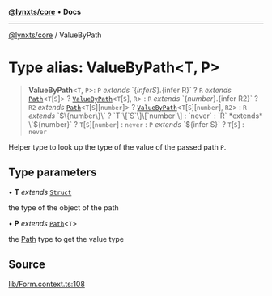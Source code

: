 [**@lynxts/core**](../README.md) • **Docs**

***

[@lynxts/core](../README.md) / ValueByPath

# Type alias: ValueByPath\<T, P\>

> **ValueByPath**\<`T`, `P`\>: `P` *extends* \`$\{infer S\}.$\{infer R\}\` ? `R` *extends* [`Path`](Path.md)\<`T`\[`S`\]\> ? [`ValueByPath`](ValueByPath.md)\<`T`\[`S`\], `R`\> : `R` *extends* \`$\{number\}.$\{infer R2\}\` ? `R2` *extends* [`Path`](Path.md)\<`T`\[`S`\]\[`number`\]\> ? [`ValueByPath`](ValueByPath.md)\<`T`\[`S`\]\[`number`\], `R2`\> : `R` *extends* \`$\{number\}\` ? `T`\[`S`\]\[`number`\] : `never` : `R` *extends* \`$\{number\}\` ? `T`\[`S`\]\[`number`\] : `never` : `P` *extends* \`$\{infer S\}\` ? `T`\[`S`\] : `never`

Helper type to look up the type of the value of the passed path `P`.

## Type parameters

• **T** *extends* [`Struct`](Struct.md)

the type of the object of the path

• **P** *extends* [`Path`](Path.md)\<`T`\>

the [Path](Path.md) type to get the value type

## Source

[lib/Form.context.ts:108](https://github.com/JoseLion/lynxts/blob/main/packages/core/src/lib/Form.context.ts#L108)
